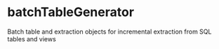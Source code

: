 # batchTableGenerator
Batch table and extraction objects for incremental extraction from SQL tables and views

